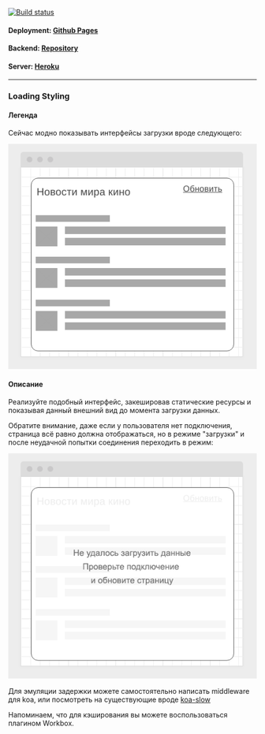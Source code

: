 [![Build status](https://ci.appveyor.com/api/projects/status/26m6aafgf8tbq8cs/branch/master?svg=true)](https://ci.appveyor.com/project/Sergius92739/ahj-12-1-workers-loading-styling-frontend/branch/master)

#### Deployment: <a href="https://sergius92739.github.io/ahj-12.1-workers_loading_styling_frontend/">Github Pages</a>
#### Backend: <a href="https://github.com/Sergius92739/ahj-12.1-workers_loading_styling_backend">Repository</a>
#### Server: <a href="https://ahj-workers-loading-styling.herokuapp.com/">Heroku</a>

---

### Loading Styling

#### Легенда

Сейчас модно показывать интерфейсы загрузки вроде следующего:

![](./pic/loading.png)

#### Описание

Реализуйте подобный интерфейс, закешировав статические ресурсы и показывая данный внешний вид до момента загрузки данных.

Обратите внимание, даже если у пользователя нет подключения, страница всё равно должна отображаться, но в режиме "загрузки" и после неудачной попытки соединения переходить в режим:

![](./pic/loading-2.png)

Для эмуляции задержки можете самостоятельно написать middleware для koa, или посмотреть на существующие вроде [koa-slow](https://github.com/bahmutov/koa-slow)

Напоминаем, что для кэширования вы можете воспользоваться плагином Workbox.
